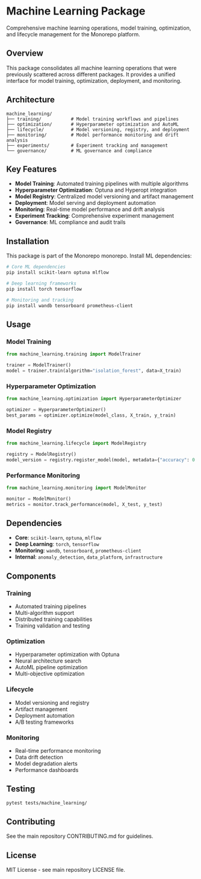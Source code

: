 # Machine Learning Package

Comprehensive machine learning operations, model training, optimization, and lifecycle management for the Monorepo platform.

## Overview

This package consolidates all machine learning operations that were previously scattered across different packages. It provides a unified interface for model training, optimization, deployment, and monitoring.

## Architecture

```
machine_learning/
├── training/           # Model training workflows and pipelines
├── optimization/       # Hyperparameter optimization and AutoML
├── lifecycle/          # Model versioning, registry, and deployment
├── monitoring/         # Model performance monitoring and drift analysis
├── experiments/        # Experiment tracking and management
└── governance/         # ML governance and compliance
```

## Key Features

- **Model Training**: Automated training pipelines with multiple algorithms
- **Hyperparameter Optimization**: Optuna and Hyperopt integration
- **Model Registry**: Centralized model versioning and artifact management
- **Deployment**: Model serving and deployment automation
- **Monitoring**: Real-time model performance and drift analysis
- **Experiment Tracking**: Comprehensive experiment management
- **Governance**: ML compliance and audit trails

## Installation

This package is part of the Monorepo monorepo. Install ML dependencies:

```bash
# Core ML dependencies
pip install scikit-learn optuna mlflow

# Deep learning frameworks
pip install torch tensorflow

# Monitoring and tracking
pip install wandb tensorboard prometheus-client
```

## Usage

### Model Training
```python
from machine_learning.training import ModelTrainer

trainer = ModelTrainer()
model = trainer.train(algorithm="isolation_forest", data=X_train)
```

### Hyperparameter Optimization
```python
from machine_learning.optimization import HyperparameterOptimizer

optimizer = HyperparameterOptimizer()
best_params = optimizer.optimize(model_class, X_train, y_train)
```

### Model Registry
```python
from machine_learning.lifecycle import ModelRegistry

registry = ModelRegistry()
model_version = registry.register_model(model, metadata={"accuracy": 0.95})
```

### Performance Monitoring
```python
from machine_learning.monitoring import ModelMonitor

monitor = ModelMonitor()
metrics = monitor.track_performance(model, X_test, y_test)
```

## Dependencies

- **Core**: `scikit-learn`, `optuna`, `mlflow`
- **Deep Learning**: `torch`, `tensorflow`
- **Monitoring**: `wandb`, `tensorboard`, `prometheus-client`
- **Internal**: `anomaly_detection`, `data_platform`, `infrastructure`

## Components

### Training
- Automated training pipelines
- Multi-algorithm support
- Distributed training capabilities
- Training validation and testing

### Optimization
- Hyperparameter optimization with Optuna
- Neural architecture search
- AutoML pipeline optimization
- Multi-objective optimization

### Lifecycle
- Model versioning and registry
- Artifact management
- Deployment automation
- A/B testing frameworks

### Monitoring
- Real-time performance monitoring
- Data drift detection
- Model degradation alerts
- Performance dashboards

## Testing

```bash
pytest tests/machine_learning/
```

## Contributing

See the main repository CONTRIBUTING.md for guidelines.

## License

MIT License - see main repository LICENSE file.